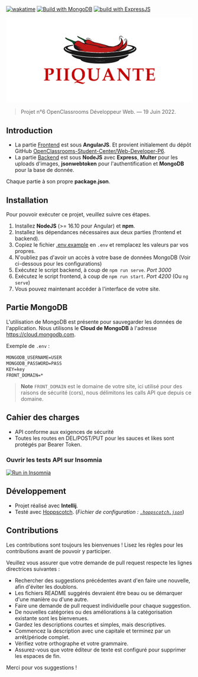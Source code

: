 [![wakatime](https://wakatime.com/badge/github/thomasbnt/DW_P6_Hot_Takes_backend_OC.svg?style=for-the-badge)](https://wakatime.com/badge/github/thomasbnt/DW_P6_Hot_Takes_backend_OC)
[![Build with MongoDB](https://img.shields.io/badge/Build%20with%20mongoDB-%2300f.svg?&color=800&style=for-the-badge&logo=mongodb&logoColor=white)](https://github.com/Automattic/mongoose)
[![build with ExpressJS](https://img.shields.io/badge/Build%20with%20Express-%234752C4.svg?&style=for-the-badge&color=white&logo=express&logoColor=black&alt=express)](https://github.com/expressjs/express)

![Hot Takes logo](piiquante.png)

> Projet n°6 OpenClassrooms Développeur Web. — 19 Juin 2022.

## Introduction

- La partie [Frontend](/frontend) est sous **AngularJS**. 
Et provient initialement du dépôt GitHub [OpenClassrooms-Student-Center/Web-Developer-P6](https://github.com/OpenClassrooms-Student-Center/Web-Developer-P6).
- La partie [Backend](/backend) est sous **NodeJS** avec **Express**, **Multer** pour les uploads d'images,
**jsonwebtoken** pour l'authentification et **MongoDB** pour la base de donnée.

Chaque partie à son propre **package.json**.

## Installation 
 
Pour pouvoir exécuter ce projet, veuillez suivre ces étapes. 

1. Installez **NodeJS** (>= 16.10 pour Angular) et **npm**.
2. Installez les dépendances nécessaires aux deux parties (frontend et backend).
3. Copiez le fichier [.env.example](/backend/.env.example) en `.env` et remplacez les valeurs par vos propres.
4. N'oubliez pas d'avoir un accès à votre base de données MongoDB (Voir ci-dessous pour les configurations)
5. Exécutez le script backend, à coup de `npm run serve`. _Port 3000_
6. Exécutez le script frontend, à coup de `npm run start`. _Port 4200_ (Ou `ng serve`)
7. Vous pouvez maintenant accéder à l'interface de votre site.

## Partie MongoDB

L'utilisation de MongoDB est présente pour sauvegarder les données de l'application.
Nous utilisons le **Cloud de MongoDB** à l'adresse https://cloud.mongodb.com.

Exemple de `.env` :

```dotenv
MONGODB_USERNAME=USER
MONGODB_PASSWORD=PASS
KEY=key
FRONT_DOMAIN=*
```

> **Note**
> `FRONT_DOMAIN` est le domaine de votre site, ici utilisé pour des raisons de sécurité (cors), nous délimitons les calls API que depuis ce domaine.

## Cahier des charges

- API conforme aux exigences de sécurité
- Toutes les routes en DEL/POST/PUT pour les sauces et likes sont protégés par Bearer Token.

### Ouvrir les tests API sur Insomnia

[![Run in Insomnia](https://insomnia.rest/images/run.svg)](https://insomnia.rest/run?label=Code&uri=https://raw.githubusercontent.com/thomasbnt/DW_P6_Hot_Takes_backend_OC/main/insomnia.json)

## Développement

- Projet réalisé avec **Intellij**.
- Testé avec [Hoppscotch](https://hoppscotch.io). (_Fichier de configuration : [`.hoppscotch.json`](hoppscotch.json)_)

## Contributions

Les contributions sont toujours les bienvenues ! Lisez les règles pour les contributions avant de pouvoir y participer.

Veuillez vous assurer que votre demande de pull request respecte les lignes directrices suivantes :

- Rechercher des suggestions précédentes avant d'en faire une nouvelle, afin d'éviter les doublons.
- Les fichiers README suggérés devraient être beau ou se démarquer d'une manière ou d'une autre.
- Faire une demande de pull request individuelle pour chaque suggestion.
- De nouvelles catégories ou des améliorations à la catégorisation existante sont les bienvenues.
- Gardez les descriptions courtes et simples, mais descriptives.
- Commencez la description avec une capitale et terminez par un arrêt/période complet.
- Vérifiez votre orthographe et votre grammaire.
- Assurez-vous que votre éditeur de texte est configuré pour supprimer les espaces de fin.

Merci pour vos suggestions !

